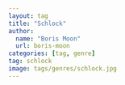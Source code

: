 ```yaml
---
layout: tag
title: "Schlock"
author:
  name: "Boris Moon"
  url: boris-moon
categories: [tag, genre]
tag: schlock
image: tags/genres/schlock.jpg
---
```

